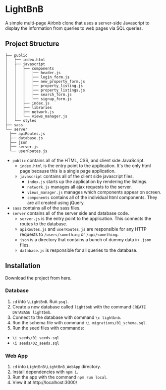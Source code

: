 # LightBnB

A simple multi-page Airbnb clone that uses a server-side Javascript to display the information from queries to web pages via SQL queries. 

## Project Structure

```
├── public
│   ├── index.html
│   ├── javascript
│   │   ├── components 
│   │   │   ├── header.js
│   │   │   ├── login_form.js
│   │   │   ├── new_property_form.js
│   │   │   ├── property_listing.js
│   │   │   ├── property_listings.js
│   │   │   ├── search_form.js
│   │   │   └── signup_form.js
│   │   ├── index.js
│   │   ├── libraries
│   │   ├── network.js
│   │   └── views_manager.js
│   └── styles
├── sass
└── server
  ├── apiRoutes.js
  ├── database.js
  ├── json
  ├── server.js
  └── userRoutes.js
```

* `public` contains all of the HTML, CSS, and client side JavaScript. 
  * `index.html` is the entry point to the application. It's the only html page because this is a single page application.
  * `javascript` contains all of the client side javascript files.
    * `index.js` starts up the application by rendering the listings.
    * `network.js` manages all ajax requests to the server.
    * `views_manager.js` manages which components appear on screen.
    * `components` contains all of the individual html components. They are all created using jQuery.
* `sass` contains all of the sass files. 
* `server` contains all of the server side and database code.
  * `server.js` is the entry point to the application. This connects the routes to the database.
  * `apiRoutes.js` and `userRoutes.js` are responsible for any HTTP requests to `/users/something` or `/api/something`. 
  * `json` is a directory that contains a bunch of dummy data in `.json` files.
  * `database.js` is responsible for all queries to the database. 

## Installation

Download the project from here.

### Database
1. `cd` into `\LightBnB`. Run `psql`.
2. Create a new database called `lightbnb` with the command `CREATE DATABASE lightbnb`.
3. Connect to the database with command `\c lightbnb`.
4. Run the schema file with command `\i migrations/01_schema.sql`.
5. Run the seed files with commands:
- `\i seeds/01_seeds.sql`
- `\i seeds/02_seeds.sql` 

### Web App
1. `cd` into `LightBnB\LightBnB_WebApp` directory.
2. Install dependencies with `npm i`.
3. Run the app with the command `npm run local`.
4. View it at http://localhost:3000/